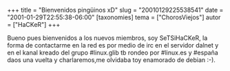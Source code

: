 +++
title = "Bienvenidos pingüinos xD"
slug = "20010129225538541"
date = "2001-01-29T22:55:38-06:00"
[taxonomies]
tema = ["ChorosViejos"]
autor = ["HaCKeR"]
+++

Bueno pues bienvenidos a los nuevos miembros, soy SeTSiHaCKeR, la forma
de contactarme en la red es por medio de irc en el servidor dalnet y en
el kanal kreado del grupo #linux.glib tb rondeo por #linux.es y #españa
daos una vuelta y charlaremos,me olvidaba toy enamorado de debian :-).

